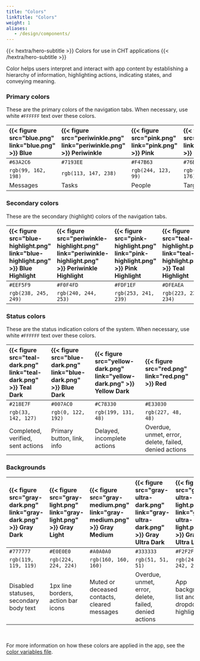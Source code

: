 ```yaml
---
title: "Colors"
linkTitle: "Colors"
weight: 1
aliases:
   - /design/components/
---
```


{{< hextra/hero-subtitle >}}
  Colors for use in CHT applications
{{< /hextra/hero-subtitle >}}

Color helps users interpret and interact with app content by establishing a hierarchy of information, highlighting actions, indicating states, and conveying meaning.

### Primary colors
These are the primary colors of the navigation tabs. When necessary, use white `#FFFFFF` text over these colors.

| {{< figure src="blue.png" link="blue.png" >}} Blue 	| {{< figure src="periwinkle.png" link="periwinkle.png" >}} Periwinkle 	| {{< figure src="pink.png" link="pink.png" >}} Pink 	| {{< figure src="teal.png" link="teal.png" >}} Teal 	| {{< figure src="yellow.png" link="yellow.png" >}} Yellow 	|
|:------------------------------------------------------------- 	|:------------------------------------------------------------------- 	|:------------------------------------------------------------- 	|:------------------------------------------------------------- 	|:--------------------------------------------------------------- 	|
| `#63A2C6`                                                     	| `#7193EE`                                                           	| `#F47B63`                                                     	| `#76B0B0`                                                     	| `#E9AA22`                                                       	|
| `rgb(99, 162, 198)`                                           	| `rgb(113, 147, 238)`                                                	| `rgb(244, 123, 99)`                                           	| `rgb(118, 176, 176)`                                          	| `rgb(233, 170, 34)`                                             	|
| Messages                                           	            | Tasks                                                                 | People                                                          | Targets                                                         | Reports                                                           |


### Secondary colors

These are the secondary (highlight) colors of the navigation tabs. 

| {{< figure src="blue-highlight.png" link="blue-highlight.png" >}} Blue Highlight 	| {{< figure src="periwinkle-highlight.png" link="periwinkle-highlight.png" >}}  Periwinkle Highlight 	| {{< figure src="pink-highlight.png" link="pink-highlight.png" >}} Pink Highlight 	| {{< figure src="teal-highlight.png" link="teal-highlight.png" >}} Teal Highlight 	| {{< figure src="yellow-highlight.png" link="yellow-highlight.png" >}} Yellow Highlight 	|
|:-------------------------------------------------------------------------	|:------------------------------------------------------------------------------	|:-------------------------------------------------------------------------	|:-------------------------------------------------------------------------	|:---------------------------------------------------------------------------	|
| `#EEF5F9`                                                               	| `#F0F4FD`                                                                     	| `#FDF1EF`                                                               	| `#DFEAEA`                                                               	| `#FCF6E7`                                                                 	|
| `rgb(238, 245, 249)`                                                    	| `rgb(240, 244, 253)`                                                          	| `rgb(253, 241, 239)`                                                    	| `rgb(223, 234, 234)`                                                    	| `rgb(252, 246, 231)`                                                      	|


### Status colors

These are the status indication colors of the system. When necessary, use white `#FFFFFF` text over these colors.

| {{< figure src="teal-dark.png" link="teal-dark.png" >}} Teal Dark 	| {{< figure src="blue-dark.png" link="blue-dark.png" >}} Blue Dark 	| {{< figure src="yellow-dark.png" link="yellow-dark.png" >}} Yellow Dark 	| {{< figure src="red.png" link="red.png" >}} Red 	|
|:-------------------------------------------------------------------	|:------------------------------------------------------------------	|:---------------------------------------------------------------------	|:-------------------------------------------------------------	|
| `#218E7F`                                                          	| `#007AC0`                                                         	| `#C78330`                                                            	| `#E33030`                                                    	|
| `rgb(33, 142, 127)`                                                	| `rgb(0, 122, 192)`                                                	| `rgb(199, 131, 48)`                                                  	| `rgb(227, 48, 48)`                                           	|
| Completed, verified, sent actions                                  	| Primary button, link, info                                        	| Delayed, incomplete actions                                          	| Overdue, unmet, error, delete, failed, denied actions        	|


### Backgrounds

| {{< figure src="gray-dark.png" link="gray-dark.png" >}} Gray Dark 	| {{< figure src="gray-light.png" link="gray-light.png" >}} Gray Light 	| {{< figure src="gray-medium.png" link="gray-medium.png" >}} Gray Medium 	| {{< figure src="gray-ultra-dark.png" link="gray-ultra-dark.png" >}} Gray Ultra Dark 	| {{< figure src="gray-ultra-light.png" link="gray-ultra-light.png" >}} Gray Ultra Light 	| {{< figure src="white.png" link="white.png" >}} White 	|
|:-------------------------------------------------------------------	|:--------------------------------------------------------------------	|:---------------------------------------------------------------------	|:-------------------------------------------------------------------------	|:--------------------------------------------------------------------------	|:---------------------------------------------------------------	|
| `#777777`                                                          	| `#E0E0E0`                                                           	| `#A0A0A0`                                                            	| `#333333`                                                                	| `#F2F2F2`                                                                 	| `#FFFFFF`                                                      	|
| `rgb(119, 119, 119)`                                               	| `rgb(224, 224, 224)`                                                	| `rgb(160, 160, 160)`                                                 	| `rgb(51, 51, 51)`                                                        	| `rgb(242, 242, 242)`                                                      	| `rgb(255, 255, 255)`                                           	|
| Disabled statuses, secondary body text                             	| 1px line borders, action bar icons                                  	| Muted or deceased contacts, cleared messages                         	| Overdue, unmet, error, delete, failed, denied actions                    	| App background, list and dropdown highlights                              	| Form background                                                	|

<br>

For more information on how these colors are applied in the app, see the [color variables file](https://github.com/medic/cht-core/blob/master/webapp/src/css/variables.less). 